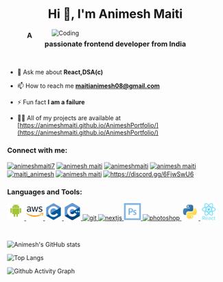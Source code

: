 <!-- [![MasterHead]()](https://aquaoptimas.github.io/AnimeshProfile/) -->
<h1 align="center">Hi 👋, I'm Animesh Maiti</h1>
<img align="right" alt="Coding" width="400" src="imagegif.gif">
<h3 align="center">A passionate frontend developer from India</h3>

<p align="left"> <img src="https://komarev.com/ghpvc/?username=animeshmaiti&label=Profile%20views&color=0e75b6&style=flat" alt="" /> </p>

- 💬 Ask me about **React,DSA(c)**

- 📫 How to reach me **maitianimesh08@gmail.com**

- ⚡ Fun fact **I am a failure**

- 👨‍💻 All of my projects are available at [https://animeshmaiti.github.io/AnimeshPortfolio/](https://animeshmaiti.github.io/AnimeshPortfolio/)

<h3 align="left">Connect with me:</h3>
<p align="left">
<a href="https://twitter.com/animeshmaiti7" target="blank"><img align="center" src="https://raw.githubusercontent.com/rahuldkjain/github-profile-readme-generator/master/src/images/icons/Social/twitter.svg" alt="animeshmaiti7" height="30" width="40" /></a>
<a href="https://linkedin.com/in/animesh-maiti-3a2164171" target="blank"><img align="center" src="https://raw.githubusercontent.com/rahuldkjain/github-profile-readme-generator/master/src/images/icons/Social/linked-in-alt.svg" alt="animesh maiti" height="30" width="40" /></a>
<a href="https://stackoverflow.com/users/18105925/animeshmaiti" target="blank"><img align="center" src="https://raw.githubusercontent.com/rahuldkjain/github-profile-readme-generator/master/src/images/icons/Social/stack-overflow.svg" alt="animeshmaiti" height="30" width="40" /></a>
<a href="https://m.facebook.com/animesh.maiti.566" target="blank"><img align="center" src="https://raw.githubusercontent.com/rahuldkjain/github-profile-readme-generator/master/src/images/icons/Social/facebook.svg" alt="animesh maiti" height="30" width="40" /></a>
<a href="https://instagram.com/maiti_animesh" target="blank"><img align="center" src="https://raw.githubusercontent.com/rahuldkjain/github-profile-readme-generator/master/src/images/icons/Social/instagram.svg" alt="maiti_animesh" height="30" width="40" /></a>
<a href="https://www.youtube.com/channel/UCMA84np0B3qb9A_OhdIGFGg" target="blank"><img align="center" src="https://raw.githubusercontent.com/rahuldkjain/github-profile-readme-generator/master/src/images/icons/Social/youtube.svg" alt="animesh maiti" height="30" width="40" /></a>
<a href="https://discord.gg/https://discord.gg/6FjwSwU6" target="blank"><img align="center" src="https://raw.githubusercontent.com/rahuldkjain/github-profile-readme-generator/master/src/images/icons/Social/discord.svg" alt="https://discord.gg/6FjwSwU6" height="30" width="40" /></a>
</p>

<h3 align="left">Languages and Tools:</h3>
<p align="left">
<a href="https://developer.android.com" target="_blank" rel="noreferrer"> <img src="https://raw.githubusercontent.com/devicons/devicon/master/icons/android/android-original-wordmark.svg" alt="android" width="40" height="40"/> </a>
<a href="https://aws.amazon.com" target="_blank" rel="noreferrer"> <img src="https://raw.githubusercontent.com/devicons/devicon/master/icons/amazonwebservices/amazonwebservices-original-wordmark.svg" alt="aws" width="40" height="40"/> </a>
<a href="https://www.cprogramming.com/" target="_blank" rel="noreferrer"> <img src="https://raw.githubusercontent.com/devicons/devicon/master/icons/c/c-original.svg" alt="c" width="40" height="40"/> </a>
<a href="https://www.w3schools.com/cpp/" target="_blank" rel="noreferrer"> <img src="https://raw.githubusercontent.com/devicons/devicon/master/icons/cplusplus/cplusplus-original.svg" alt="cplusplus" width="40" height="40"/> </a>
<a href="https://git-scm.com/" target="_blank" rel="noreferrer"> <img src="https://www.vectorlogo.zone/logos/git-scm/git-scm-icon.svg" alt="git" width="40" height="40"/> </a> <a href="https://nextjs.org/" target="_blank" rel="noreferrer"> <img src="https://cdn.worldvectorlogo.com/logos/nextjs-2.svg" alt="nextjs" width="40" height="40"/> </a>
<a href="https://www.photoshop.com/en" target="_blank" rel="noreferrer"> <img src="https://raw.githubusercontent.com/devicons/devicon/master/icons/photoshop/photoshop-line.svg" alt="photoshop" width="40" height="40"/> </a>
<a href="https://www.blender.org/" target="_blank" rel="noreferrer"> <img src="blender_logo.png" alt="photoshop" width="40" height="40"/> </a>
<a href="https://www.python.org" target="_blank" rel="noreferrer"> <img src="https://raw.githubusercontent.com/devicons/devicon/master/icons/python/python-original.svg" alt="python" width="40" height="40"/>
</a> 
<a href="https://reactjs.org/" target="_blank" rel="noreferrer"> <img src="https://raw.githubusercontent.com/devicons/devicon/master/icons/react/react-original-wordmark.svg" alt="react" width="40" height="40"/> </a>
</p>

<p><img align="center" src="https://github-readme-streak-stats.herokuapp.com?user=ankitkrb4644&theme=radical" alt="" /></p>

![Animesh's GitHub stats](https://github-readme-stats-animeshmaiti.vercel.app/api?username=ankitkrb4644&show_icons=true&theme=radical)

![Top Langs](https://github-readme-stats-animeshmaiti.vercel.app/api/top-langs?username=ankitkrb4644&langs_count=12&show_icons=true&theme=highcontrast&locale=en&layout=compact)

<!-- ## ✨ GitHub Followers -->
<!--ACTION_START_FLAG:github-followers-->
<!--ACTION_END_FLAG:github-followers-->

![Github Activity Graph](https://animesh-activity-graph.vercel.app/graph?username=ankitkrb4644&theme=react-dark&hide_border=true&area=true)